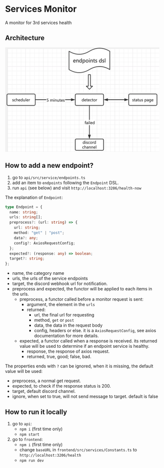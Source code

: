 # Services Monitor

A monitor for 3rd services health

## Architecture

![architecture](./architecture.png)

## How to add a new endpoint?

1. go to `api/src/service/endpoints.ts`
2. add an item to `endpoints` following the `Endpoint` DSL.
3. run `api` (see below) and visit `http://localhost:3206/health-now`

The explanation of `Endpoint`:

```ts
type Endpoint = {
  name: string;
  urls: string[];
  preprocess?: (url: string) => {
    url: string;
    method: "get" | "post";
    data?: any;
    config?: AxiosRequestConfig;
  };
  expected?: (response: any) => boolean;
  target?: string;
};
```

- name, the category name
- urls, the urls of the service endpoints
- target, the discord webhook url for notification.
- preprocess and expected, the functor will be applied to each items in the urls.
  - preprocess, a functor called before a monitor request is sent:
    - argument, the element in the `urls`
    - returned:
      - url, the final url for requesting
      - method, `get` or `post`
      - data, the data in the request body
      - config, headers or else. it is a `AxiosRequestConfig`, see axios documentation for more details.
  - expected, a functor called when a response is received. its returned value will be used to determine if an endpoint service is healthy.
    - response, the response of axios request.
    - returned, true, good; false, bad.

The properties ends with `?` can be ignored, when it is missing, the default value will be used:

- preprocess, a normal get request.
- expected, to check if the response status is 200.
- target, default discord channel.
- ignore, when set to true, will not send message to target. default is false

## How to run it locally

1. go to `api`:
   - `npm i` (first time only)
   - `npm start`
1. go to `frontend`:
   - `npm i` (first time only)
   - change `baseURL` in `frontend/src/services/Constants.ts` to `http://localhost:3206/health`
   - `npm run dev`
